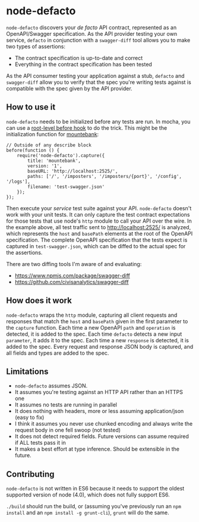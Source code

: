 # node-defacto

`node-defacto` discovers your _de facto_ API contract, represented as an OpenAPI/Swagger
specification. As the API provider testing your own service, `defacto` in conjunction
with a `swagger-diff` tool allows you to make two types of assertions:

* The contract specification is up-to-date and correct
* Everything in the contract specification has been tested

As the API consumer testing your application against a stub, `defacto` and
`swagger-diff` allow you to verify that the spec you're writing tests against is
compatible with the spec given by the API provider.

## How to use it

`node-defacto` needs to be initialized before any tests are run. In mocha, you can
use a [root-level before hook](https://mochajs.org/#root-level-hooks) to do the trick.
This might be the initialization function for [mountebank](https://github.com/bbyars/mountebank):

````
// Outside of any describe block
before(function () {
    require('node-defacto').capture({
        title: 'mountebank',
        version: '1',
        baseURL: 'http://localhost:2525/',
        paths: ['/', '/imposters', '/imposters/{port}', '/config', '/logs'],
        filename: 'test-swagger.json'
    });
});
````

Then execute your _service_ test suite against your API. `node-defacto` doesn't work
with your unit tests. It can only capture the test contract expectations for those
tests that use node's `http` module to call your API over the wire. In the example
above, all test traffic sent to <http://localhost:2525/> is analyzed, which represents
the `host` and `basePath` elements at the root of the OpenAPI specification.
The complete OpenAPI specification that the tests expect is captured in
`test-swagger.json`, which can be diffed to the actual spec for the assertions.

There are two diffing tools I'm aware of and evaluating:
* <https://www.npmjs.com/package/swagger-diff>
* <https://github.com/civisanalytics/swagger-diff>

## How does it work

`node-defacto` wraps the `http` module, capturing all client requests and responses
that match the `host` and `basePath` given in the first parameter to the `capture`
function. Each time a new OpenAPI `path` and `operation` is detected, it is added
to the spec. Each time `defacto` detects a new input `parameter`, it adds it to the
spec. Each time a new `response` is detected, it is added to the spec. Every request
and response JSON body is captured, and all fields and types are added to the spec.

## Limitations

* `node-defacto` assumes JSON.
* It assumes you're testing against an HTTP API rather than an HTTPS one
* It assumes no tests are running in parallel
* It does nothing with headers, more or less assuming application/json (easy to fix)
* I think it assumes you never use chunked encoding and always write the request body in one fell swoop (not tested)
* It does not detect required fields. Future versions can assume required if ALL tests pass it in
* It makes a best effort at type inference. Should be extensible in the future.

## Contributing

`node-defacto` is not written in ES6 because it needs to support the oldest
supported version of node (4.0), which does not fully support ES6.

`./build` should run the build, or (assuming you've previously run an `npm install` and
an `npm install -g grunt-cli`), `grunt` will do the same.
